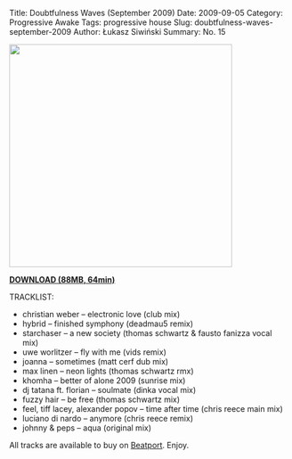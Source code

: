 Title: Doubtfulness Waves (September 2009)
Date: 2009-09-05
Category: Progressive Awake
Tags: progressive house
Slug: doubtfulness-waves-september-2009
Author: Łukasz Siwiński
Summary: No. 15

<!-- ### IMAGE ### -->
<a href ="https://drive.google.com/uc?export=download&id=0B_4_ynm06YZIOWREbnlvSWhqZzA" 
    title="DOWNLOAD" target="_blank">
    <img width="400" src="https://drive.google.com/uc?export=download&id=0B1aIvu0NI6o4SV9Oa1BaMXh2Qnc" />
</a>

<a href ="https://drive.google.com/file/d/0B_4_ynm06YZIOWREbnlvSWhqZzA/edit?usp=sharing"
    title="Progressive Awake - Doubtfulness Waves (September 2009)" target="_blank">
**DOWNLOAD (88MB, 64min)**
</a>

TRACKLIST:  

* christian weber – electronic love (club mix)
* hybrid – finished symphony (deadmau5 remix)
* starchaser – a new society (thomas schwartz & fausto fanizza vocal mix)
* uwe worlitzer – fly with me (vids remix)
* joanna – sometimes (matt cerf dub mix)
* max linen – neon lights (thomas schwartz rmx)
* khomha – better of alone 2009 (sunrise mix)
* dj tatana ft. florian – soulmate (dinka vocal mix)
* fuzzy hair – be free (thomas schwartz mix)
* feel, tiff lacey, alexander popov – time after time (chris reece main mix)
* luciano di nardo – anymore (chris reece remix)
* johnny & peps – aqua (original mix)

All tracks are available to buy on <a href="http://beatport.com" target="_blank">Beatport</a>.
Enjoy.
